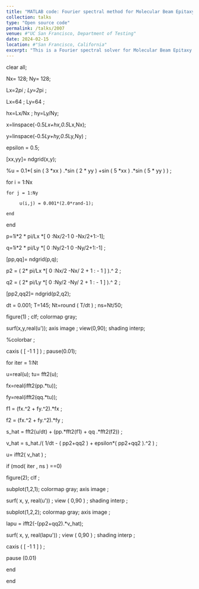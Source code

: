 ```yaml
---
title: "MATLAB code: Fourier spectral method for Molecular Beam Epitaxy (MBE) model"
collection: talks
type: "Open source code"
permalink: /talks/2007
venue: #"UC San Francisco, Department of Testing"
date: 2024-02-15
location: #"San Francisco, California"
excerpt: "This is a Fourier spectral solver for Molecular Beam Epitaxy (MBE) model. The MATLAB codes are pasted here. <br/><img src='/images/MBEE.png' width='420px'>"
---
```


clear all;

Nx= 128; Ny= 128; 

Lx=2*pi ; Ly=2*pi ; 

Lx=64 ; Ly=64 ; 

hx=Lx/Nx ; hy=Ly/Ny;

x=linspace(-0.5*Lx+hx,0.5*Lx,Nx);

y=linspace(-0.5*Ly+hy,0.5*Ly,Ny) ;

epsilon = 0.5;

[xx,yy]= ndgrid(x,y);

%u = 0.1*( sin ( 3 *xx ) .*sin ( 2 * yy ) +sin ( 5 *xx ) .*sin ( 5 * yy ) ) ;

for i = 1:Nx

    for j = 1:Ny

         u(i,j) = 0.001*(2.0*rand-1);

    end

end

p=1i*2 * pi/Lx *[ 0 :Nx/2-1 0 -Nx/2+1:-1];

q=1i*2 * pi/Ly *[ 0 :Ny/2-1 0 -Ny/2+1:-1] ; 

[pp,qq]= ndgrid(p,q);

p2 = ( 2* pi/Lx *[ 0 :Nx/2 -Nx/ 2 + 1 : - 1 ] ).^ 2 ;

q2 = ( 2* pi/Ly *[ 0 :Ny/2 -Ny/ 2 + 1 : - 1 ] ).^ 2 ; 

[pp2,qq2]= ndgrid(p2,q2);

dt = 0.001; T=145; Nt=round ( T/dt ) ; ns=Nt/50;

figure(1) ; clf; colormap gray;

surf(x,y,real(u')); axis image ; view(0,90); shading interp;

%colorbar ; 

caxis ( [ -1 1 ] ) ; pause(0.01);

for iter = 1:Nt

u=real(u); tu= fft2(u);

fx=real(ifft2(pp.*tu)); 

fy=real(ifft2(qq.*tu));

f1 = (fx.^2 + fy.^2).*fx ; 

f2 = (fx.^2 + fy.^2).*fy ;

s_hat = fft2(u/dt) + (pp.*fft2(f1) + qq .*fft2(f2)) ;

v_hat = s_hat./( 1/dt - ( pp2+qq2 ) + epsilon*( pp2+qq2 ).^2 ) ;

u= ifft2( v_hat ) ;

if (mod( iter , ns ) ==0)

figure(2); clf ;

subplot(1,2,1); colormap gray; axis image ; 

surf( x, y, real(u')) ; view ( 0,90 ) ; shading interp ;

subplot(1,2,2); colormap gray; axis image ; 

lapu = ifft2(-(pp2+qq2).*v_hat);

surf( x, y, real(lapu')) ; view ( 0,90 ) ; shading interp ;

caxis ( [ -1 1 ] ) ;

pause (0.01)

end

end
